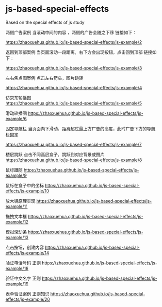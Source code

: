 # js-based-special-effects
Based on the special effects of js study

两侧广告案例  当滚动中间的内容 ，两侧的广告会随之下移  链接如下：

https://zhaoxuehua.github.io/js-based-special-effects/js-example/2


返回到顶部案例  当页面滚动一段距离，右下方会出现按钮，点击回到顶部 链接如下：

https://zhaoxuehua.github.io/js-based-special-effects/js-example/3


左右焦点图案例   点击左右箭头，图片跳转

https://zhaoxuehua.github.io/js-based-special-effects/js-example/4


仿京东轮播图  
https://zhaoxuehua.github.io/js-based-special-effects/js-example/5


滑动轮播图
https://zhaoxuehua.github.io/js-based-special-effects/js-example/6


固定导航栏  当页面向下滑动，距离超过最上方广告的高度，此时广告下方的导航栏固定

https://zhaoxuehua.github.io/js-based-special-effects/js-example/7



楼层跳跃  点击不同高层盒子，跳跃到对应背景或图片
https://zhaoxuehua.github.io/js-based-special-effects/js-example/8


鼠标跟随
https://zhaoxuehua.github.io/js-based-special-effects/js-example/9


鼠标在盒子中的坐标
https://zhaoxuehua.github.io/js-based-special-effects/js-example/10


放大镜原理实现
https://zhaoxuehua.github.io/js-based-special-effects/js-example/11


拖拽文本框
https://zhaoxuehua.github.io/js-based-special-effects/js-example/12


模拟滚动条
https://zhaoxuehua.github.io/js-based-special-effects/js-example/13


点击按钮，创建内容
https://zhaoxuehua.github.io/js-based-special-effects/js-example/14


验证电话号码 正则
https://zhaoxuehua.github.io/js-based-special-effects/js-example/18


验证中文名字 正则
https://zhaoxuehua.github.io/js-based-special-effects/js-example/19


表单验证案例  正则知识
https://zhaoxuehua.github.io/js-based-special-effects/js-example/20

